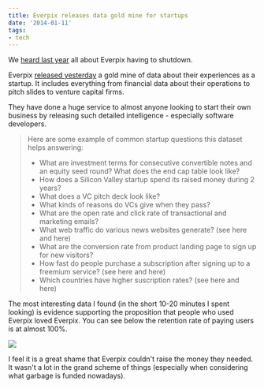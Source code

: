 ```yaml
---
title: Everpix releases data gold mine for startups
date: '2014-01-11'
tags:
- tech
---
```


We [heard last year][1] all about Everpix having to shutdown.

Everpix [released yesterday][2] a gold mine of data about their experiences as a startup. It includes everything from financial data about their operations to pitch slides to venture capital firms.

They have done a huge service to almost anyone looking to start their own business by releasing such detailed intelligence - especially software developers.

> Here are some example of common startup questions this dataset helps answering:
> 
> - What are investment terms for consecutive convertible notes and an equity seed round? What does the end cap table look like?
> - How does a Silicon Valley startup spend its raised money during 2 years?
> - What does a VC pitch deck look like?
> - What kinds of reasons do VCs give when they pass?
> - What are the open rate and click rate of transactional and marketing emails?
> - What web traffic do various news websites generate? (see here and here)
> - What are the conversion rate from product landing page to sign up for new visitors?
> - How fast do people purchase a subscription after signing up to a freemium service? (see here and here)
> - Which countries have higher suscription rates? (see here and here)

The most interesting data I found (in the short 10-20 minutes I spent looking) is evidence supporting the proposition that people who used Everpix loved Everpix. You can see below the retention rate of paying users is at almost 100%.

![][image-1]

I feel it is a great shame that Everpix couldn't raise the money they needed. It wasn't a lot in the grand scheme of things (especially when considering what garbage is funded nowadays).

[1]:	http://www.theverge.com/2013/11/5/5039216/everpix-life-and-death-inside-the-worlds-best-photo-startup
[2]:	https://github.com/everpix/Everpix-Intelligence

[image-1]:	/images/2014/01/retention.png